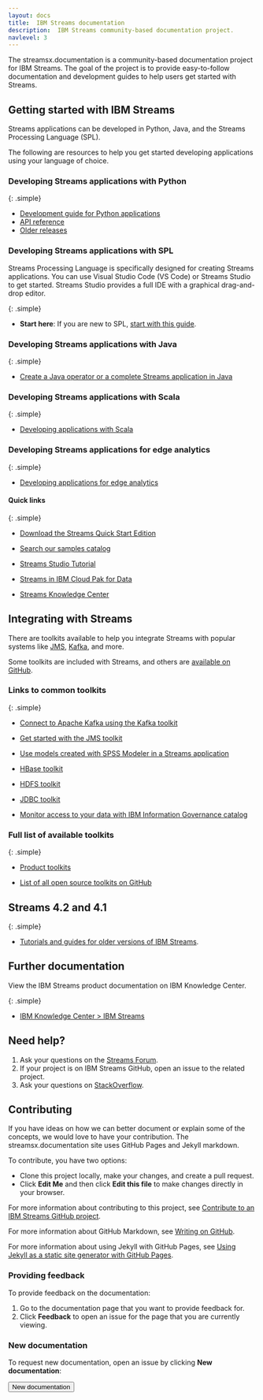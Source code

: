 ```yaml
---
layout: docs
title:  IBM Streams documentation
description:  IBM Streams community-based documentation project.
navlevel: 3
---
```

The streamsx.documentation is a community-based documentation project for IBM Streams.
The goal of the project is to provide easy-to-follow documentation and development guides to help users get started with Streams.

## Getting started with IBM Streams


Streams applications can be developed in Python, Java, and the Streams Processing Language (SPL). 

The following are resources to help you get started developing applications using your language of choice.

### Developing Streams applications with Python

{: .simple}
* [Development guide for Python applications](/streamsx.documentation/docs/python/1.6/python-appapi-devguide/)
* [API reference](https://streamsxtopology.readthedocs.io/en/stable/index.html)
* [Older releases](https://github.com/IBMStreams/streamsx.topology/releases)



### Developing Streams applications with SPL


Streams Processing Language is specifically designed for creating Streams applications. You can use Visual Studio Code (VS Code) or Streams Studio to get started.  Streams Studio provides a full IDE with a graphical drag-and-drop editor.

{: .simple}

* **Start here**:  If you are new to SPL, [start with this guide](/streamsx.documentation/docs/spl/quick-start/qs-0).



### Developing Streams applications with Java

{: .simple}


* [Create a Java operator or a complete Streams application in Java](/streamsx.documentation/docs/java)

### Developing Streams applications with Scala

{: .simple}
* [Developing applications with Scala](https://github.com/IBMStreams/streamsx.topology/wiki/Scala-Support)


### Developing Streams applications for edge analytics

{: .simple}

* [Developing applications for edge analytics](/streamsx.documentation/docs/edgeanalytics/)

#### Quick links

{: .simple}

- [Download the Streams Quick Start Edition](/streamsx.documentation/docs/4.3/qse-intro)

- [Search our samples catalog](https://ibmstreams.github.io/samples/)
  
- [Streams Studio Tutorial](/streamsx.documentation/docs/spl/lab/spl-lab-00-get-started/)
  
- [Streams in IBM Cloud Pak for Data](https://www.ibm.com/support/producthub/icpdata/docs/content/SSQNUZ_current/cpd/svc/streams/developing-intro.html)
 
- [Streams Knowledge Center](http://www.ibm.com/support/knowledgecenter/SSCRJU/SSCRJU_welcome.html)


## Integrating with Streams
There are toolkits available to help you integrate Streams with popular systems like [JMS](https://github.com/IBMStreams/streamsx.jms), [Kafka](https://github.com/IBMStreams/streamsx.kafka), and more.

Some toolkits are included with Streams, and others are [available on GitHub](https://github.com/IBMStreams).

### Links to common toolkits

{: .simple}

* [Connect to Apache Kafka using the Kafka toolkit](/streamsx.documentation/docs/messaging/kafka-operators-getting-started)
  
* [Get started with the JMS toolkit](/streamsx.documentation/docs/messaging/jms-operators-getting-started)
  
* [Use models created with SPSS Modeler in a Streams application](/streamsx.documentation/docs/spss/)

* [HBase toolkit](https://github.com/IBMStreams/streamsx.hbase)
  
* [HDFS toolkit](https://github.com/IBMStreams/streamsx.hdfs)

* [JDBC toolkit](https://github.com/IBMStreams/streamsx.jdbc)

* [Monitor access to your data with IBM Information Governance catalog](/streamsx.documentation/docs/4.2/governance/)

### Full list of available toolkits
  
{: .simple}

* [Product toolkits](https://www.ibm.com/support/knowledgecenter/de/SSCRJU_4.3.0/com.ibm.streams.ref.doc/doc/spltoolkits_intro.html)

* [List of all open source toolkits on GitHub](https://github.com/search?q=topic%3Atoolkit+org%3AIBMStreams&type=Repositories)

## Streams 4.2 and 4.1

{: .simple}

* [Tutorials and guides for older versions of IBM Streams](/streamsx.documentation/docs/previous/).

## Further documentation

View the IBM Streams product documentation on IBM Knowledge Center.

{: .simple}

* [IBM Knowledge Center > IBM Streams](http://www.ibm.com/support/knowledgecenter/SSCRJU/SSCRJU_welcome.html)


## Need help?

1.  Ask your questions on the [Streams Forum](https://www.ibm.com/mysupport/s/forumsproduct?language=en_US&name=Streams&id=0TO50000000IQN0GAO).
2.  If your project is on IBM Streams GitHub, open an issue to the related project.
3.  Ask your questions on [StackOverflow](http://stackoverflow.com/questions/tagged/infosphere-spl).

## Contributing

If you have ideas on how we can better document or explain some of the concepts, we would love to have your contribution.  The streamsx.documentation site uses GitHub Pages and Jekyll markdown.

To contribute, you have two options:
-   Clone this project locally, make your changes, and create a pull request.
-   Click **Edit Me** and then click **Edit this file** to make changes directly in your browser.

For more information about contributing to this project, see [Contribute to an IBM Streams GitHub project](https://github.com/IBMStreams/administration/blob/develop/contribute.md).

For more information about GitHub Markdown, see [Writing on GitHub](https://help.github.com/categories/writing-on-github).

For more information about using Jekyll with GitHub Pages, see [Using Jekyll as a static site generator with GitHub Pages](https://help.github.com/articles/using-jekyll-with-pages/).

### Providing feedback

To provide feedback on the documentation:

1.  Go to the documentation page that you want to provide feedback for.
1.  Click **Feedback** to open an issue for the page that you are currently viewing.  

### New documentation

To request new documentation, open an issue by clicking **New documentation**:

   <form action="https://github.com/IBMStreams/streamsx.documentation/issues/new" target="_blank">
      <input type="submit" value="New documentation">
   </form>
<br>
